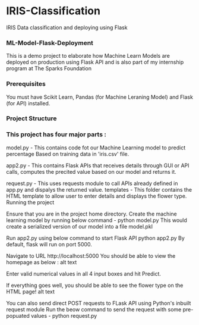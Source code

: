 # IRIS-Classification
IRIS Data classification and deploying using Flask 
### ML-Model-Flask-Deployment

This is a demo project to elaborate how Machine Learn Models are deployed on production using Flask API and is also part of my internship program at The Sparks Foundation

### Prerequisites

You must have Scikit Learn, Pandas (for Machine Leraning Model) and Flask (for API) installed.

### Project Structure

### This project has four major parts :

model.py - This contains code fot our Machine Learning model to predict percentage Based on training data in 'iris.csv' file. 

app2.py - This contains Flask APIs that receives details through GUI or API calls, computes the precited value based on our model and returns it. 

request.py - This uses requests module to call APIs already defined in app.py and dispalys the returned value. templates - This folder contains the HTML template to allow user to enter details and displays the flower type. Running the project

Ensure that you are in the project home directory. Create the machine learning model by running below command - python model.py This would create a serialized version of our model into a file model.pkl

Run app2.py using below command to start Flask API python app2.py By default, flask will run on port 5000.

Navigate to URL http://localhost:5000 You should be able to view the homepage as below : alt text

Enter valid numerical values in all 4 input boxes and hit Predict.

If everything goes well, you should be able to see the flower type on the HTML page! alt text

You can also send direct POST requests to FLask API using Python's inbuilt request module Run the beow command to send the request with some pre-popuated values - python request.py

